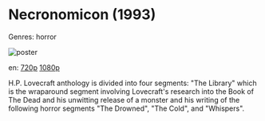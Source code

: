 # Necronomicon (1993)

Genres: horror

![poster](http://image.tmdb.org/t/p/w500/8OKkEVsBxhaNDMk4PfYV04J6QMD.jpg)

en:
  [720p](magnet:?xt=urn:btih:08A3B73706D26EA80E89E4A1DDF1EFF190BD6AFF&tr=udp://glotorrents.pw:6969/announce&tr=udp://tracker.opentrackr.org:1337/announce&tr=udp://torrent.gresille.org:80/announce&tr=udp://tracker.openbittorrent.com:80&tr=udp://tracker.coppersurfer.tk:6969&tr=udp://tracker.leechers-paradise.org:6969&tr=udp://p4p.arenabg.ch:1337&tr=udp://tracker.internetwarriors.net:1337)
  [1080p](magnet:?xt=urn:btih:B1B99ED54511675CEACC6AA24D0D2D60A496B3B6&tr=udp://glotorrents.pw:6969/announce&tr=udp://tracker.opentrackr.org:1337/announce&tr=udp://torrent.gresille.org:80/announce&tr=udp://tracker.openbittorrent.com:80&tr=udp://tracker.coppersurfer.tk:6969&tr=udp://tracker.leechers-paradise.org:6969&tr=udp://p4p.arenabg.ch:1337&tr=udp://tracker.internetwarriors.net:1337)
  


H.P. Lovecraft anthology is divided into four segments: "The Library" which is the wraparound segment involving Lovecraft's research into the Book of The Dead and his unwitting release of a monster and his writing of the following horror segments "The Drowned", "The Cold", and "Whispers".
